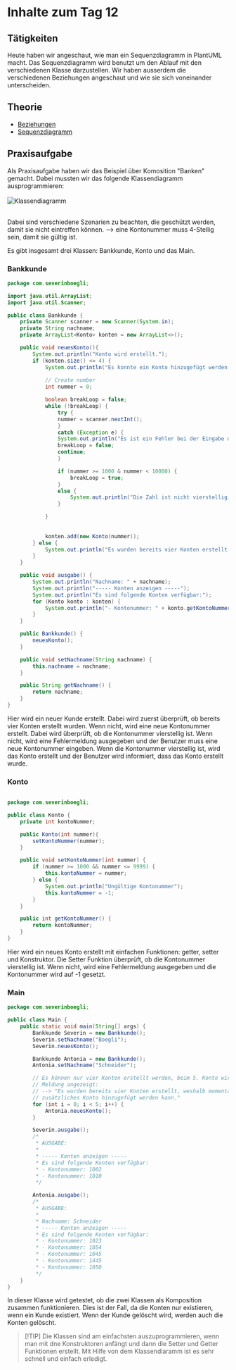 # Inhalte zum Tag 12

## Tätigkeiten
Heute haben wir angeschaut, wie man ein Sequenzdiagramm in PlantUML macht. Das Sequenzdiagramm wird benutzt um den Ablauf mit den verschiedenen Klasse darzustellen.
Wir haben ausserdem die verschiedenen Beziehungen angeschaut und wie sie sich voneinander unterscheiden.

## Theorie

- [Beziehungen](Theorie/Beziehungen.md)
- [Sequenzdiagramm](Theorie/Sequenzdiagramm.md)

## Praxisaufgabe
Als Praxisaufgabe haben wir das Beispiel über Komosition "Banken" gemacht. 
Dabei mussten wir das folgende Klassendiagramm ausprogrammieren:
<br><br>
![Klassendiagramm](klassendiagramm.png)
<br><br>

Dabei sind verschiedene Szenarien zu beachten, die geschützt werden, damit sie nicht eintreffen können. --> eine Kontonummer muss 4-Stellig sein, damit sie gültig ist.

Es gibt insgesamt drei Klassen: Bankkunde, Konto und das Main.

### Bankkunde

```java
package com.severinboegli;

import java.util.ArrayList;
import java.util.Scanner;

public class Bankkunde {
    private Scanner scanner = new Scanner(System.in);
    private String nachname;
    private ArrayList<Konto> konten = new ArrayList<>();

    public void neuesKonto(){
        System.out.println("Konto wird erstellt.");
        if (konten.size() <= 4) {
            System.out.println("Es konnte ein Konto hinzugefügt werden. Bitte geben sie die Kontonummer ein.");
            
            // Create number
            int nummer = 0;

            boolean breakLoop = false;
            while (!breakLoop) {
                try {
                nummer = scanner.nextInt();
                } 
                catch (Exception e) {
                System.out.println("Es ist ein Fehler bei der Eingabe der Nummer entstanden. Bitte geben sie erneuert die Kontonummer ein.");
                breakLoop = false;
                continue;
                }

                if (nummer >= 1000 & nummer < 10000) {
                    breakLoop = true;
                }
                else {
                    System.out.println("Die Zahl ist nicht vierstellig, bitte gib eine vierstellige Zahl ein.");
                }

            }
            
            
            konten.add(new Konto(nummer));
        } else {
            System.out.println("Es wurden bereits vier Konten erstellt, weshalb momentan kein zusätzliches Konto hinzugefügt werden kann.");
        }
    }

    public void ausgabe() {
        System.out.println("Nachname: " + nachname);
        System.out.println("----- Konten anzeigen -----");
        System.out.println("Es sind folgende Konten verfügbar:");
        for (Konto konto : konten) {
            System.out.println("- Kontonummer: " + konto.getKontoNummer());
        }
    }

    public Bankkunde() {
        neuesKonto();
    }

    public void setNachname(String nachname) {
        this.nachname = nachname;
    }

    public String getNachname() {
        return nachname;
    }
}
```

Hier wird ein neuer Kunde erstellt. Dabei wird zuerst überprüft, ob bereits vier Konten erstellt wurden. Wenn nicht, wird eine neue Kontonummer erstellt. Dabei wird überprüft, ob die Kontonummer vierstellig ist. Wenn nicht, wird eine Fehlermeldung ausgegeben und der Benutzer muss eine neue Kontonummer eingeben. Wenn die Kontonummer vierstellig ist, wird das Konto erstellt und der Benutzer wird informiert, dass das Konto erstellt wurde.

### Konto

```java

package com.severinboegli;

public class Konto {
    private int kontoNummer;

    public Konto(int nummer){
        setKontoNummer(nummer);
    }

    public void setKontoNummer(int nummer) {
        if (nummer >= 1000 && nummer <= 9999) {
            this.kontoNummer = nummer;
        } else {
            System.out.println("Ungültige Kontonummer");
            this.kontoNummer = -1;
        }
    }

    public int getKontoNummer() {
        return kontoNummer;
    }
}

```

Hier wird ein neues Konto erstellt mit einfachen Funktionen: getter, setter und Konstruktor.
Die Setter Funktion überprüft, ob die Kontonummer vierstellig ist. Wenn nicht, wird eine Fehlermeldung ausgegeben und die Kontonummer wird auf -1 gesetzt.

### Main

```java
package com.severinboegli;

public class Main {
    public static void main(String[] args) {
        Bankkunde Severin = new Bankkunde();
        Severin.setNachname("Boegli");
        Severin.neuesKonto();

        Bankkunde Antonia = new Bankkunde();
        Antonia.setNachname("Schneider");

        // Es können nur vier Konten erstellt werden, beim 5. Konto wird folgende
        // Meldung angezeigt:
        // --> "Es wurden bereits vier Konten erstellt, weshalb momentan kein
        // zusätzliches Konto hinzugefügt werden kann."
        for (int i = 0; i < 5; i++) {
            Antonia.neuesKonto();
        }

        Severin.ausgabe();
        /*
         * AUSGABE:
         * 
         * ----- Konten anzeigen -----
         * Es sind folgende Konten verfügbar:
         * - Kontonummer: 1002
         * - Kontonummer: 1010
         */

        Antonia.ausgabe();
        /*
         * AUSGABE:
         * 
         * Nachname: Schneider
         * ----- Konten anzeigen -----
         * Es sind folgende Konten verfügbar:
         * - Kontonummer: 1023
         * - Kontonummer: 1054
         * - Kontonummer: 1045
         * - Kontonummer: 1445
         * - Kontonummer: 1050
         */
    }
}

```

In dieser Klasse wird getestet, ob die zwei Klassen als Komposition zusammen funktionieren. Dies ist der Fall, da die Konten nur existieren, wenn ein Kunde existiert. Wenn der Kunde gelöscht wird, werden auch die Konten gelöscht.

> [!TIP] Die Klassen sind am einfachsten auszuprogrammieren, wenn man mit dne Konstruktoren anfängt und dann die Setter und Getter Funktionen erstellt. Mit Hilfe von dem Klassendiaramm ist es sehr schnell und einfach erledigt.